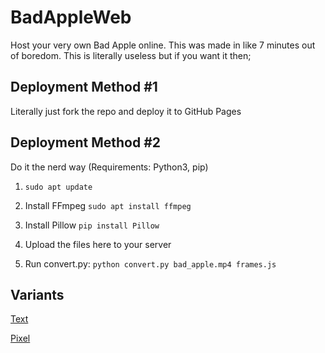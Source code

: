 # BadAppleWeb
Host your very own Bad Apple online. This was made in like 7 minutes out of boredom. This is literally useless but if you want it then;

## Deployment Method #1
Literally just fork the repo and deploy it to GitHub Pages

## Deployment Method #2
Do it the nerd way (Requirements: Python3, pip)

1. ```sudo apt update```

2. Install FFmpeg ```sudo apt install ffmpeg```

3. Install Pillow ```pip install Pillow```

4. Upload the files here to your server

5. Run convert.py: ```python convert.py bad_apple.mp4 frames.js```

## Variants
[Text](https://airfryers.github.io/badappleweb/text)

[Pixel](https://airfryers.github.io/badappleweb/)
